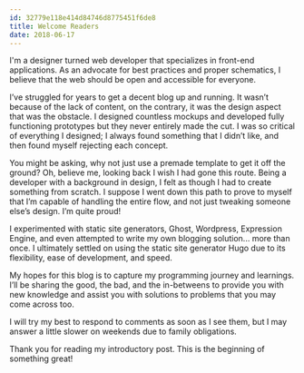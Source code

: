 ```yaml
---
id: 32779e118e414d84746d8775451f6de8
title: Welcome Readers
date: 2018-06-17
---
```


I'm a designer turned web developer that specializes in front-end applications. As an advocate for best practices and proper schematics, I believe that the web should be open and accessible for everyone.

I’ve struggled for years to get a decent blog up and running. It wasn’t because of the lack of content, on the contrary, it was the design aspect that was the obstacle. I designed countless mockups and developed fully functioning prototypes but they never entirely made the cut. I was so critical of everything I designed; I always found something that I didn’t like, and then found myself rejecting each concept.

<!--more-->

You might be asking, why not just use a premade template to get it off the ground? Oh, believe me, looking back I wish I had gone this route. Being a developer with a background in design, I felt as though I had to create something from scratch. I suppose I went down this path to prove to myself that I’m capable of handling the entire flow, and not just tweaking someone else’s design. I’m quite proud!

I experimented with static site generators, Ghost, Wordpress, Expression Engine, and even attempted to write my own blogging solution... more than once. I ultimately settled on using the static site generator Hugo due to its flexibility, ease of development, and speed.

My hopes for this blog is to capture my programming journey and learnings. I’ll be sharing the good, the bad, and the in-betweens to provide you with new knowledge and assist you with solutions to problems that you may come across too.

I will try my best to respond to comments as soon as I see them, but I may answer a little slower on weekends due to family obligations.

Thank you for reading my introductory post. This is the beginning of something great!
